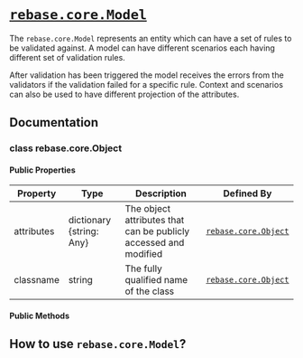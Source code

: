 # [`rebase.core.Model`](/rebase/core/model.py)

The `rebase.core.Model` represents an entity which can have a set of rules to be validated against. A model can have different scenarios each having different set of validation rules.

After validation has been triggered the model receives the errors from the validators if the validation failed for a specific rule. Context and scenarios can also be used to have different projection of the attributes.

## Documentation


### class rebase.core.Object


#### Public Properties

| Property  | Type          | Description                                                        | Defined By                             |
|-----------|---------------|--------------------------------------------------------------------|----------------------------------------|
| attributes | dictionary {string: Any} | The object attributes that can be publicly accessed and modified | [`rebase.core.Object`](#rebasecoreobject) |
| classname | string | The fully qualified name of the class | [`rebase.core.Object`](#rebasecoreobject) |


#### Public Methods


## How to use `rebase.core.Model`?
